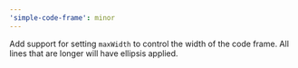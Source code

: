```yaml
---
'simple-code-frame': minor
---
```


Add support for setting `maxWidth` to control the width of the code frame. All lines that are longer will have ellipsis applied.
